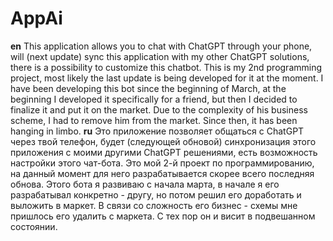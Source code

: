 # AppAi
**en**
This application allows you to chat with ChatGPT through your phone, will (next update) sync this application with my other ChatGPT solutions, there is a possibility to customize this chatbot. This is my 2nd programming project, most likely the last update is being developed for it at the moment. I have been developing this bot since the beginning of March, at the beginning I developed it specifically for a friend, but then I decided to finalize it and put it on the market. Due to the complexity of his business scheme, I had to remove him from the market. Since then, it has been hanging in limbo.
**ru**
Это приложение позволяет общаться с ChatGPT через твой телефон, будет (следующей обновой) синхронизация этого приложения с моими другими ChatGPT решениями, есть возможность настройки этого чат-бота. Это мой 2-й проект по программированию, на данный момент для него разрабатывается скорее всего последняя обнова. Этого бота я развиваю с начала марта, в начале я его разрабатывал конкретно - другу, но потом решил его доработать и выложить в маркет. В связи со сложность его бизнес - схемы мне пришлось его удалить с маркета. С тех пор он и висит в подвешанном состоянии.
